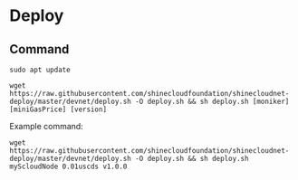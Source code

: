 # Deploy

## Command

```shell
sudo apt update
```

```shell
wget https://raw.githubusercontent.com/shinecloudfoundation/shinecloudnet-deploy/master/devnet/deploy.sh -O deploy.sh && sh deploy.sh [moniker] [miniGasPrice] [version]
```

Example command:

```shell
wget https://raw.githubusercontent.com/shinecloudfoundation/shinecloudnet-deploy/master/devnet/deploy.sh -O deploy.sh && sh deploy.sh myScloudNode 0.01uscds v1.0.0
```
